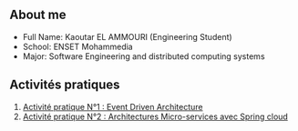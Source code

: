 ## About me
- Full Name: Kaoutar EL AMMOURI (Engineering Student)
- School: ENSET Mohammedia
- Major: Software Engineering and distributed computing systems

## Activités pratiques
1. [Activité pratique N°1 : Event Driven Architecture]()
2. [Activité pratique N°2 : Architectures Micro-services avec Spring cloud](https://github.com/)
